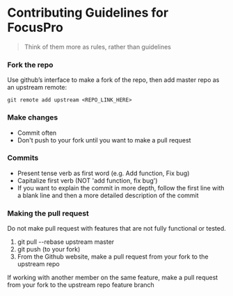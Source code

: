 # Contributing Guidelines for FocusPro

> Think of them more as rules, rather than guidelines

### Fork the repo

Use github’s interface to make a fork of the repo, then add master repo as an upstream remote:

```
git remote add upstream <REPO_LINK_HERE>
```
### Make changes

- Commit often
- Don't push to your fork until you want to make a pull request

### Commits
- Present tense verb as first word (e.g. Add function, Fix bug)
- Capitalize first verb (NOT 'add function, fix bug')
- If you want to explain the commit in more depth, follow the first line with a blank line and then a more detailed description of the commit

### Making the pull request
Do not make pull request with features that are not fully functional or tested.

1. git pull --rebase upstream master
2. git push (to your fork)
3. From the Github website, make a pull request from your fork to the upstream repo

If working with another member on the same feature, make a pull request from your fork to the upstream repo feature branch